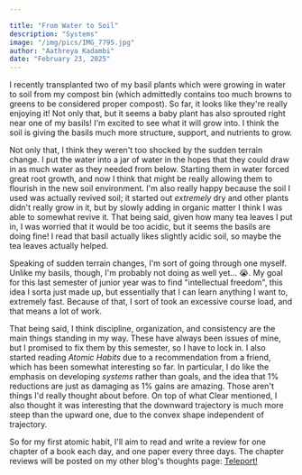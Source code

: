 ```yaml
---

title: "From Water to Soil"
description: "Systems"
image: "/img/pics/IMG_7795.jpg"
author: "Aathreya Kadambi"
date: "February 23, 2025"
---
```


I recently transplanted two of my basil plants which were growing in water to soil from my compost bin (which admittedly contains too much browns to greens to be considered proper compost). So far, it looks like they're really enjoying it! Not only that, but it seems a baby plant has also sprouted right near one of my basils! I'm excited to see what it will grow into. I think the soil is giving the basils much more structure, support, and nutrients to grow. 

Not only that, I think they weren't too shocked by the sudden terrain change. I put the water into a jar of water in the hopes that they could draw in as much water as they needed from below. Starting them in water forced great root growth, and now I think that might be really allowing them to flourish in the new soil environment. I'm also really happy because the soil I used was actually revived soil; it started out *extremely* dry and other plants didn't really grow in it, but by slowly adding in organic matter I think I was able to somewhat revive it. That being said, given how many tea leaves I put in, I was worried that it would be too acidic, but it seems the basils are doing fine! I read that basil actually likes slightly acidic soil, so maybe the tea leaves actually helped.

Speaking of sudden terrain changes, I'm sort of going through one myself. Unlike my basils, though, I'm probably not doing as well yet... 😭. My goal for this last semester of junior year was to find "intellectual freedom", this idea I sorta just made up, but essentially that I can learn anything I want to, extremely fast. Because of that, I sort of took an excessive course load, and that means a lot of work.

That being said, I think discipline, organization, and consistency are the main things standing in my way. These have always been issues of mine, but I promised to fix them by this semester, so I have to lock in. I also started reading *Atomic Habits* due to a recommendation from a friend, which has been somewhat interesting so far. In particular, I do like the emphasis on developing *systems* rather than goals, and the idea that 1% reductions are just as damaging as 1% gains are amazing. Those aren't things I'd really thought about before. On top of what Clear mentioned, I also thought it was interesting that the downward trajectory is much more steep than the upward one, due to the convex shape independent of trajectory.

So for my first atomic habit, I'll aim to read and write a review for one chapter of a book each day, and one paper every three days. The chapter reviews will be posted on my other blog's thoughts page: <a href="https://www.ocf.berkeley.edu/~aathreyak/orange-juice/thoughts/">Teleport!</a>